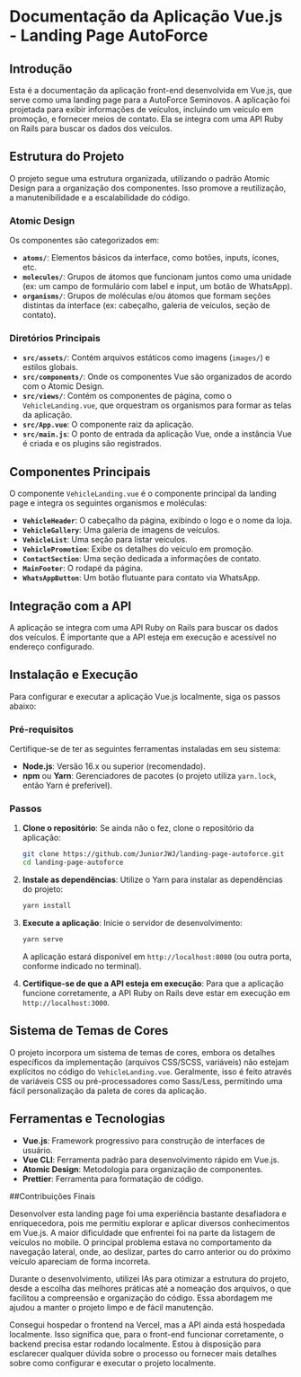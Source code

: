 # Documentação da Aplicação Vue.js - Landing Page AutoForce

## Introdução

Esta é a documentação da aplicação front-end desenvolvida em Vue.js, que serve como uma landing page para a AutoForce Seminovos. A aplicação foi projetada para exibir informações de veículos, incluindo um veículo em promoção, e fornecer meios de contato. Ela se integra com uma API Ruby on Rails para buscar os dados dos veículos.

## Estrutura do Projeto

O projeto segue uma estrutura organizada, utilizando o padrão Atomic Design para a organização dos componentes. Isso promove a reutilização, a manutenibilidade e a escalabilidade do código.

### Atomic Design

Os componentes são categorizados em:

- **`atoms/`**: Elementos básicos da interface, como botões, inputs, ícones, etc.
- **`molecules/`**: Grupos de átomos que funcionam juntos como uma unidade (ex: um campo de formulário com label e input, um botão de WhatsApp).
- **`organisms/`**: Grupos de moléculas e/ou átomos que formam seções distintas da interface (ex: cabeçalho, galeria de veículos, seção de contato).

### Diretórios Principais

- **`src/assets/`**: Contém arquivos estáticos como imagens (`images/`) e estilos globais.
- **`src/components/`**: Onde os componentes Vue são organizados de acordo com o Atomic Design.
- **`src/views/`**: Contém os componentes de página, como o `VehicleLanding.vue`, que orquestram os organismos para formar as telas da aplicação.
- **`src/App.vue`**: O componente raiz da aplicação.
- **`src/main.js`**: O ponto de entrada da aplicação Vue, onde a instância Vue é criada e os plugins são registrados.

## Componentes Principais

O componente `VehicleLanding.vue` é o componente principal da landing page e integra os seguintes organismos e moléculas:

- **`VehicleHeader`**: O cabeçalho da página, exibindo o logo e o nome da loja.
- **`VehicleGallery`**: Uma galeria de imagens de veículos.
- **`VehicleList`**: Uma seção para listar veículos.
- **`VehiclePromotion`**: Exibe os detalhes do veículo em promoção.
- **`ContactSection`**: Uma seção dedicada a informações de contato.
- **`MainFooter`**: O rodapé da página.
- **`WhatsAppButton`**: Um botão flutuante para contato via WhatsApp.

## Integração com a API

A aplicação se integra com uma API Ruby on Rails para buscar os dados dos veículos. É importante que a API esteja em execução e acessível no endereço configurado.

## Instalação e Execução

Para configurar e executar a aplicação Vue.js localmente, siga os passos abaixo:

### Pré-requisitos

Certifique-se de ter as seguintes ferramentas instaladas em seu sistema:

- **Node.js**: Versão 16.x ou superior (recomendado).
- **npm** ou **Yarn**: Gerenciadores de pacotes (o projeto utiliza `yarn.lock`, então Yarn é preferível).

### Passos

1.  **Clone o repositório**: Se ainda não o fez, clone o repositório da aplicação:

    ```bash
    git clone https://github.com/JuniorJWJ/landing-page-autoforce.git
    cd landing-page-autoforce
    ```

2.  **Instale as dependências**: Utilize o Yarn para instalar as dependências do projeto:

    ```bash
    yarn install
    ```

3.  **Execute a aplicação**: Inicie o servidor de desenvolvimento:

    ```bash
    yarn serve
    ```

    A aplicação estará disponível em `http://localhost:8080` (ou outra porta, conforme indicado no terminal).

4.  **Certifique-se de que a API esteja em execução**: Para que a aplicação funcione corretamente, a API Ruby on Rails deve estar em execução em `http://localhost:3000`.

## Sistema de Temas de Cores

O projeto incorpora um sistema de temas de cores, embora os detalhes específicos da implementação (arquivos CSS/SCSS, variáveis) não estejam explícitos no código do `VehicleLanding.vue`. Geralmente, isso é feito através de variáveis CSS ou pré-processadores como Sass/Less, permitindo uma fácil personalização da paleta de cores da aplicação.

## Ferramentas e Tecnologias

- **Vue.js**: Framework progressivo para construção de interfaces de usuário.
- **Vue CLI**: Ferramenta padrão para desenvolvimento rápido em Vue.js.
- **Atomic Design**: Metodologia para organização de componentes.
- **Prettier**: Ferramenta para formatação de código.

##Contribuições Finais

Desenvolver esta landing page foi uma experiência bastante desafiadora e enriquecedora, pois me permitiu explorar e aplicar diversos conhecimentos em Vue.js.
A maior dificuldade que enfrentei foi na parte da listagem de veículos no mobile. O principal problema estava no comportamento da navegação lateral, onde, ao deslizar, partes do carro anterior ou do próximo veículo apareciam de forma incorreta.

Durante o desenvolvimento, utilizei IAs para otimizar a estrutura do projeto, desde a escolha das melhores práticas até a nomeação dos arquivos, o que facilitou a compreensão e organização do código. Essa abordagem me ajudou a manter o projeto limpo e de fácil manutenção.

Consegui hospedar o frontend na Vercel, mas a API ainda está hospedada localmente. Isso significa que, para o front-end funcionar corretamente, o backend precisa estar rodando localmente. Estou à disposição para esclarecer qualquer dúvida sobre o processo ou fornecer mais detalhes sobre como configurar e executar o projeto localmente.
